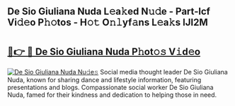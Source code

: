 ## De Sio Giuliana Nuda L𝚎a𝚔ed N𝚞𝚍e - Part-lcf Vi𝚍𝚎o P𝚑𝚘tos - H𝚘𝚝 O𝚗𝚕yf𝚊ns L𝚎a𝚔s lJI2M

# <h2><a href="http://kf2qzkf.oniu.top/?m=De+Sio+Giuliana+Nuda">🔗👉 🔴 De Sio Giuliana Nuda P𝚑ot𝚘𝚜 V𝚒d𝚎o</a></h2>

[![De Sio Giuliana Nuda Nu𝚍e𝚜](https://i.imgur.com/0qMVB7G.gif)](http://kf2qzkf.oniu.top/?m=De+Sio+Giuliana+Nuda)
Social media thought leader De Sio Giuliana Nuda, known for sharing dance and lifestyle information, featuring presentations and blogs. Compassionate social worker De Sio Giuliana Nuda, famed for their kindness and dedication to helping those in need.  
